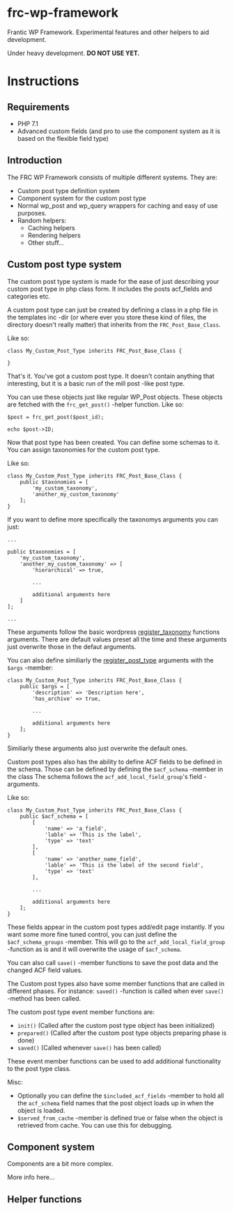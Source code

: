# frc-wp-framework
Frantic WP Framework. Experimental features and other helpers to aid development.

Under heavy development.
**DO NOT USE YET.**

# Instructions

## Requirements

* PHP 7.1
* Advanced custom fields (and pro to use the component system as it is based on the flexible field type)

## Introduction

The FRC WP Framework consists of multiple different systems. They are:

* Custom post type definition system
* Component system for the custom post type
* Normal wp_post and wp_query wrappers for caching and easy of use purposes.
* Random helpers:
    * Caching helpers
    * Rendering helpers
    * Other stuff...

## Custom post type system

The custom post type system is made for the ease of just describing your custom post type in php class form. It includes the posts acf_fields and categories etc.

A custom post type can just be created by defining a class in a php file in the templates inc -dir (or where ever you store these kind of files, the directory doesn't really matter) that inherits from the `FRC_Post_Base_Class`.

Like so:
```
class My_Custom_Post_Type inherits FRC_Post_Base_Class {

}
```

That's it. You've got a custom post type. It doesn't contain anything that interesting, but it is a basic run of the mill post -like post type.

You can use these objects just like regular WP_Post objects. These objects are fetched with the `frc_get_post()` -helper function. Like so:

```
$post = frc_get_post($post_id);

echo $post->ID;
```

Now that post type has been created. You can define some schemas to it. You can assign taxonomies for the custom post type.

Like so:
```
class My_Custom_Post_Type inherits FRC_Post_Base_Class {
    public $taxonomies = [
        'my_custom_taxonomy',
        'another_my_custom_taxonomy'
    ];
}
```

If you want to define more specifically the taxonomys arguments you can just:
```
... 

public $taxonomies = [
    'my_custom_taxonomy',
    'another_my_custom_taxonomy' => [
        'hierarchical' => true,

        ...

        additional arguments here
    ]
];

...
```
These arguments follow the basic wordpress [register_taxonomy](https://codex.wordpress.org/Function_Reference/register_taxonomy) functions arguments. There are default values preset all the time and these arguments just overwrite those in the defaut arguments.

You can also define similiarly the [register_post_type](https://codex.wordpress.org/Function_Reference/register_post_type) arguments with the `$args` -member:
```
class My_Custom_Post_Type inherits FRC_Post_Base_Class {
    public $args = [
        'description' => 'Description here',
        'has_archive' => true,

        ...

        additional arguments here
    ];
}
```

Similiarly these arguments also just overwrite the default ones.

Custom post types also has the ability to define ACF fields to be defined in the schema. Those can be defined by defining the `$acf_schema` -member in the class The schema follows the `acf_add_local_field_group`'s field -arguments.

Like so:
```
class My_Custom_Post_Type inherits FRC_Post_Base_Class {
    public $acf_schema = [
        [
            'name' => 'a_field',
            'lable' => 'This is the label',
            'type' => 'text'
        ],
        [
            'name' => 'another_name_field',
            'lable' => 'This is the label of the second field',
            'type' => 'text'
        ],

        ...

        additional arguments here
    ];
}
```

These fields appear in the custom post types add/edit page instantly. If you want some more fine tuned control, you can just define the `$acf_schema_groups` -member. This will go to the `acf_add_local_field_group` -function as is and it will overwrite the usage of `$acf_schema`.

You can also call `save()` -member functions to save the post data and the changed ACF field values.

The Custom post types also have some member functions that are called in different phases. For instance:
`saved()` -function is called when ever `save()` -method has been called.

The custom post type event member functions are:
* `init()` (Called after the custom post type object has been initialized)
* `prepared()` (Called after the custom post type objects preparing phase is done)
* `saved()` (Called whenever `save()` has been called)

These event member functions can be used to add additional functionality to the post type class.

Misc:
* Optionally you can define the `$included_acf_fields` -member to hold all the `acf_schema` field names that the post object loads up in when the object is loaded.
* `$served_from_cache` -member is defined true or false when the object is retrieved from cache. You can use this for debugging.


## Component system

Components are a bit more complex. 

More info here...


## Helper functions

```

```